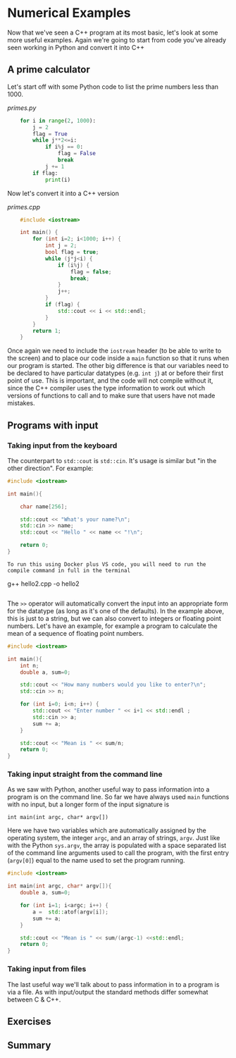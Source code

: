 # Numerical Examples

Now that we've seen a C++ program at its most basic, let's look at some more useful examples. Again we're going to start from code you've already seen working in Python and convert it into C++

## A prime calculator

Let's start off with some Python code to list the prime numbers less than 1000.

_primes.py_
```python
    for i in range(2, 1000):
        j = 2
        flag = True
        while j**2<=i:
            if i%j == 0:
                flag = False
                break
            j += 1
        if flag:
            print(i)
```

Now let's convert it into a C++ version

_primes.cpp_
```c++
    #include <iostream>

    int main() {
        for (int i=2; i<1000; i++) {
            int j = 2;
            bool flag = true;
            while (j*j<i) {
                if (i%j) {
                    flag = false;
                    break;
                }
                j++;
            }
            if (flag) {
                std::cout << i << std::endl;
            }
        }
        return 1;
    }

```

Once again we need to include the `iostream` header (to be able to write to the screen) and to place our code inside a `main` function so that it runs when our program is started. The other big difference is that our variables need to be declared to have particular datatypes (e.g. `int j`) at or before their first point of use. This is important, and the code will not compile without it, since the C++ compiler uses the type information to work out which versions of functions to call and to make sure that users have not made mistakes.


## Programs with input

### Taking input from the keyboard

The counterpart to `std::cout` is `std::cin`. It's usage is similar but "in the other direction". For example:

```c++
#include <iostream>

int main(){

    char name[256];

    std::cout << "What's your name?\n";
    std::cin >> name;
    std::cout << "Hello " << name << "!\n";

    return 0;
}
```

```{note} 
To run this using Docker plus VS code, you will need to run the compile command in full in the terminal

```
g++ hello2.cpp -o hello2
```
```

The `>>` operator will automatically convert the input into an appropriate form for the datatype (as long as it's one of the defaults). In the example above, this is just to a string, but we can also convert to integers or floating point numbers. Let's have an example, for example a program to calculate the mean of a sequence of floating point numbers.

```c++
#include <iostream>

int main(){
    int n;
    double a, sum=0;

    std::cout << "How many numbers would you like to enter?\n";
    std::cin >> n;

    for (int i=0; i<n; i++) {
        std::cout << "Enter number " << i+1 << std::endl ;
        std::cin >> a;
        sum += a;    
    }

    std::cout << "Mean is " << sum/n; 
    return 0;
}
```

### Taking input straight from the command line

As we saw with Python, another useful way to pass information into a program is on the command line. So far we have always used `main` functions with no input, but a longer form of the input signature is

```
int main(int argc, char* argv[])
```

Here we have two variables which are automatically assigned by the operating system, the integer `argc`, and an array of strings, `argv`. Just like with the Python `sys.argv`, the array is populated with a space separated list of the command line arguments used to call the program, with the first entry (`argv[0]`) equal to the name used to set the program running.

```c++
#include <iostream>

int main(int argc, char* argv[]){
    double a, sum=0;

    for (int i=1; i<argc; i++) {
        a =  std::atof(argv[i]);
        sum += a;    
    }

    std::cout << "Mean is " << sum/(argc-1) <<std::endl; 
    return 0;
}
```

### Taking input from files

The last useful way we'll talk about to pass information in to a program is via a file. As with input/output the standard methods differ somewhat between C & C++.


## Exercises

## Summary